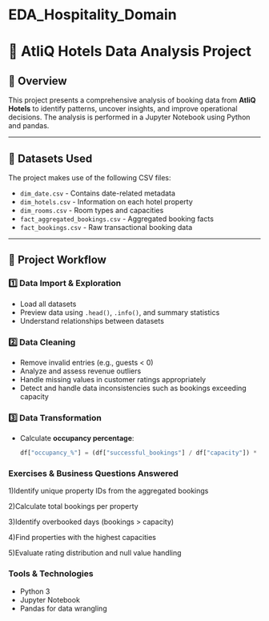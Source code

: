# EDA_Hospitality_Domain
# 🏨 AtliQ Hotels Data Analysis Project

## 📖 Overview

This project presents a comprehensive analysis of booking data from **AtliQ Hotels** to identify patterns, uncover insights, and improve operational decisions. The analysis is performed in a Jupyter Notebook using Python and pandas.

---

## 📁 Datasets Used

The project makes use of the following CSV files:

- `dim_date.csv` - Contains date-related metadata
- `dim_hotels.csv` - Information on each hotel property
- `dim_rooms.csv` - Room types and capacities
- `fact_aggregated_bookings.csv` - Aggregated booking facts
- `fact_bookings.csv` - Raw transactional booking data

---

## 🧭 Project Workflow

### 1️⃣ Data Import & Exploration
- Load all datasets
- Preview data using `.head()`, `.info()`, and summary statistics
- Understand relationships between datasets

### 2️⃣ Data Cleaning
- Remove invalid entries (e.g., guests < 0)
- Analyze and assess revenue outliers
- Handle missing values in customer ratings appropriately
- Detect and handle data inconsistencies such as bookings exceeding capacity

### 3️⃣ Data Transformation
- Calculate **occupancy percentage**:
  ```python
  df["occupancy_%"] = (df["successful_bookings"] / df["capacity"]) * 100

### Exercises & Business Questions Answered
1)Identify unique property IDs from the aggregated bookings

2)Calculate total bookings per property

3)Identify overbooked days (bookings > capacity)

4)Find properties with the highest capacities

5)Evaluate rating distribution and null value handling

### Tools & Technologies
- Python 3
- Jupyter Notebook
- Pandas for data wrangling

